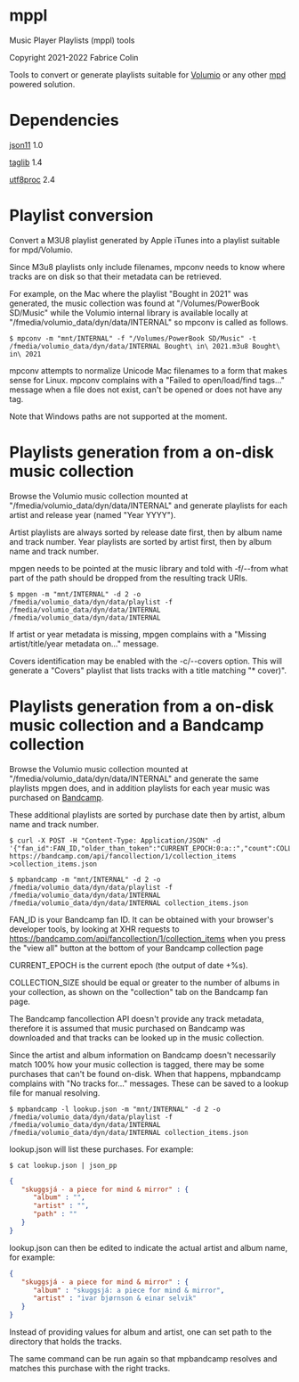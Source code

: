 # mppl
Music Player Playlists (mppl) tools

Copyright 2021-2022 Fabrice Colin <fabrice dot colin at gmail dot com>

Tools to convert or generate playlists suitable for [Volumio](https://volumio.com/en/) or any other [mpd](https://www.musicpd.org/) powered solution.

# Dependencies

[json11](https://github.com/dropbox/json11) 1.0

[taglib](http://taglib.github.io/) 1.4

[utf8proc](http://julialang.org/utf8proc/) 2.4

# Playlist conversion

Convert a M3U8 playlist generated by Apple iTunes into a playlist suitable for mpd/Volumio.

Since M3u8 playlists only include filenames, mpconv needs to know where tracks are on disk so that their metadata can be retrieved.

For example, on the Mac where the playlist "Bought in 2021" was generated, the music collection was found at "/Volumes/PowerBook SD/Music" while the Volumio internal library is available locally at "/fmedia/volumio_data/dyn/data/INTERNAL" so mpconv is called as follows.

```shell
$ mpconv -m "mnt/INTERNAL" -f "/Volumes/PowerBook SD/Music" -t /fmedia/volumio_data/dyn/data/INTERNAL Bought\ in\ 2021.m3u8 Bought\ in\ 2021
```

mpconv attempts to normalize Unicode Mac filenames to a form that makes sense for Linux. mpconv complains with a "Failed to open/load/find tags..." message when a file does not exist, can't be opened or does not have any tag.

Note that Windows paths are not supported at the moment.

# Playlists generation from a on-disk music collection

Browse the Volumio music collection mounted at "/fmedia/volumio_data/dyn/data/INTERNAL" and generate playlists for each artist and release year (named "Year YYYY").

Artist playlists are always sorted by release date first, then by album name and track number. Year playlists are sorted by artist first, then by album name and track number.

mpgen needs to be pointed at the music library and told with -f/--from what part of the path should be dropped from the resulting track URIs.

```shell
$ mpgen -m "mnt/INTERNAL" -d 2 -o /fmedia/volumio_data/dyn/data/playlist -f /fmedia/volumio_data/dyn/data/INTERNAL /fmedia/volumio_data/dyn/data/INTERNAL
```

If artist or year metadata is missing, mpgen complains with a "Missing artist/title/year metadata on..." message.

Covers identification may be enabled with the -c/--covers option. This will generate a "Covers" playlist that lists tracks with a title matching "* cover)".

# Playlists generation from a on-disk music collection and a Bandcamp collection

Browse the Volumio music collection mounted at "/fmedia/volumio_data/dyn/data/INTERNAL" and generate the same playlists mpgen does, and in addition playlists for each year music was purchased on [Bandcamp](https://bandcamp.com/).

These additional playlists are sorted by purchase date then by artist, album name and track number.

```shell
$ curl -X POST -H "Content-Type: Application/JSON" -d '{"fan_id":FAN_ID,"older_than_token":"CURRENT_EPOCH:0:a::","count":COLLECTION_SIZE}' https://bandcamp.com/api/fancollection/1/collection_items >collection_items.json

$ mpbandcamp -m "mnt/INTERNAL" -d 2 -o /fmedia/volumio_data/dyn/data/playlist -f /fmedia/volumio_data/dyn/data/INTERNAL /fmedia/volumio_data/dyn/data/INTERNAL collection_items.json
```

FAN_ID is your Bandcamp fan ID. It can be obtained with your browser's developer tools, by looking at XHR requests to https://bandcamp.com/api/fancollection/1/collection_items when you press the "view all" button at the bottom of your Bandcamp collection page

CURRENT_EPOCH is the current epoch (the output of date +%s).

COLLECTION_SIZE should be equal or greater to the number of albums in your collection, as shown on the "collection" tab on the Bandcamp fan page.

The Bandcamp fancollection API doesn't provide any track metadata, therefore it is assumed that music purchased on Bandcamp was downloaded and that tracks can be looked up in the music collection.

Since the artist and album information on Bandcamp doesn't necessarily match 100% how your music collection is tagged, there may be some purchases that can't be found on-disk. When that happens, mpbandcamp complains with "No tracks for..." messages. These can be saved to a lookup file for manual resolving.

```shell
$ mpbandcamp -l lookup.json -m "mnt/INTERNAL" -d 2 -o /fmedia/volumio_data/dyn/data/playlist -f /fmedia/volumio_data/dyn/data/INTERNAL /fmedia/volumio_data/dyn/data/INTERNAL collection_items.json
```

lookup.json will list these purchases. For example:

```shell
$ cat lookup.json | json_pp
```

```json
{
   "skuggsjá - a piece for mind & mirror" : {
      "album" : "",
      "artist" : "",
      "path" : ""
   }
}
```

lookup.json can then be edited to indicate the actual artist and album name, for example:

```json
{
   "skuggsjá - a piece for mind & mirror" : {
      "album" : "skuggsjá: a piece for mind & mirror",
      "artist" : "ivar bjørnson & einar selvik"
   }
}
```

Instead of providing values for album and artist, one can set path to the directory that holds the tracks.

The same command can be run again so that mpbandcamp resolves and matches this purchase with the right tracks.

